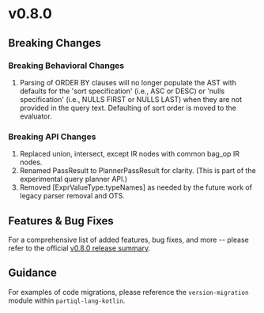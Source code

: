 # v0.8.0

## Breaking Changes

### Breaking Behavioral Changes
1. Parsing of ORDER BY clauses will no longer populate the AST with defaults for the 'sort specification'
   (i.e., ASC or DESC) or 'nulls specification' (i.e., NULLS FIRST or NULLS LAST) when they are not provided in 
   the query text. Defaulting of sort order is moved to the evaluator.

### Breaking API Changes
1. Replaced union, intersect, except IR nodes with common bag_op IR nodes.
2. Renamed PassResult to PlannerPassResult for clarity. (This is part of the experimental query planner API.)
3. Removed [ExprValueType.typeNames] as needed by the future work of legacy parser removal and OTS.

## Features & Bug Fixes

For a comprehensive list of added features, bug fixes, and more -- please refer to the
official [v0.8.0 release summary](https://github.com/partiql/partiql-lang-kotlin/releases/tag/v0.8.0-alpha).

## Guidance

For examples of code migrations, please reference the `version-migration` module within `partiql-lang-kotlin`.
